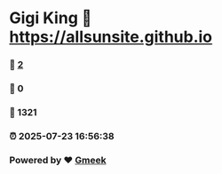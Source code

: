 # Gigi King :link: https://allsunsite.github.io 
### :page_facing_up: [2](https://allsunsite.github.io/tag.html) 
### :speech_balloon: 0 
### :hibiscus: 1321 
### :alarm_clock: 2025-07-23 16:56:38 
### Powered by :heart: [Gmeek](https://github.com/Meekdai/Gmeek)
